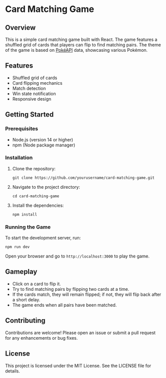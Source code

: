 # Card Matching Game

## Overview
This is a simple card matching game built with React. The game features a shuffled grid of cards that players can flip to find matching pairs. The theme of the game is based on [PokéAPI](https://pokeapi.co/) data, showcasing various Pokémon.

## Features
- Shuffled grid of cards
- Card flipping mechanics
- Match detection
- Win state notification
- Responsive design

## Getting Started

### Prerequisites
- Node.js (version 14 or higher)
- npm (Node package manager)

### Installation
1. Clone the repository:
   ```
   git clone https://github.com/yourusername/card-matching-game.git
   ```
2. Navigate to the project directory:
   ```
   cd card-matching-game
   ```
3. Install the dependencies:
   ```
   npm install
   ```

### Running the Game
To start the development server, run:
```
npm run dev
```
Open your browser and go to `http://localhost:3000` to play the game.

## Gameplay
- Click on a card to flip it.
- Try to find matching pairs by flipping two cards at a time.
- If the cards match, they will remain flipped; if not, they will flip back after a short delay.
- The game ends when all pairs have been matched.

## Contributing
Contributions are welcome! Please open an issue or submit a pull request for any enhancements or bug fixes.

## License
This project is licensed under the MIT License. See the LICENSE file for details.